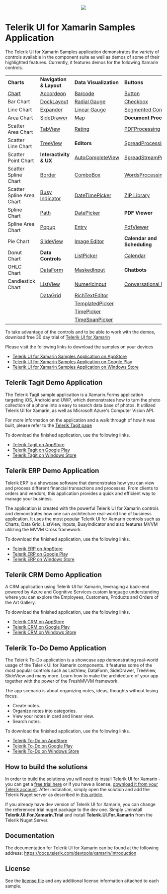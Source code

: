<p align="center"> <img src="../master/QSF/Telerik-UI-For-Xamarin-SDK-Image.png"/></p>

Telerik UI for Xamarin Samples Application
======================
The Telerik UI for Xamarin Samples application demonstrates the variety of controls available in the component suite as well as demos of some of their highlighted features. Currently, it features demos for the following Xamarin controls.

| | | | |
|---------------------------------------------------|---------------------------------------------------------------------|-------------------------------------------------------------------------|-------------------------------------------------------------------------------------|
| **Charts**                                        | **Navigation & Layout**                                             | **Data Visualization**                                                  | **Buttons**                                                                         |
| [Chart](https://www.telerik.com/xamarin-ui/chart) | [Accordeon](https://www.telerik.com/xamarin-ui/accordion)           | [Barcode](https://www.telerik.com/xamarin-ui/barcode)                   | [Button](https://www.telerik.com/xamarin-ui/buttons)                                |
| Bar Chart                                         | [DockLayout](https://www.telerik.com/xamarin-ui/docklayout)         | [Radial Gauge](https://www.telerik.com/xamarin-ui/gauges)               | [Checkbox](https://www.telerik.com/xamarin-ui/checkbox)                             |
| Line Chart                                        | [Expander](https://www.telerik.com/xamarin-ui/expander)             | [Linear Gauge](https://www.telerik.com/xamarin-ui/gauges)               | [Segmented Control](https://www.telerik.com/xamarin-ui/segmented)                   |
| Area Chart                                        | [SideDrawer](https://www.telerik.com/xamarin-ui/sidedrawer)         | [Map](https://www.telerik.com/xamarin-ui/map)                           | **Document Processing**                                                             |
| Scatter Area Chart                                | [TabView](https://www.telerik.com/xamarin-ui/tabview)               | [Rating](https://www.telerik.com/xamarin-ui/rating)                     | [PDFProcessing](https://www.telerik.com/xamarin-ui/pdfprocessing)                   |
| Scatter Line Chart                                | [TreeView](https://www.telerik.com/xamarin-ui/treeview)             | **Editors**                                                             | [SpreadProcessing](https://www.telerik.com/xamarin-ui/spreadprocessing)             |
| Scatter Point Chart                               | **Interactivity & UX**                                              | [AutoCompleteView](https://www.telerik.com/xamarin-ui/autocompleteview) | [SpreadStreamProcessing](https://www.telerik.com/xamarin-ui/spreadstreamprocessing) |
| Scatter Spline Chart                              | [Border](https://www.telerik.com/xamarin-ui/border)                 | [ComboBox](https://www.telerik.com/xamarin-ui/combobox)                 | [WordsProcessing](https://www.telerik.com/xamarin-ui/wordsprocessing)               |
| Scatter Spline Area Chart                         | [Busy Indicator](https://www.telerik.com/xamarin-ui/busy-indicator) | [DateTimePicker](https://www.telerik.com/xamarin-ui/date-time-picker)   | [ZIP Library](https://www.telerik.com/xamarin-ui/zip-library)                       |
| Spline Chart                                      | [Path](https://www.telerik.com/xamarin-ui/radpath)                  | [DatePicker](https://www.telerik.com/xamarin-ui/datepicker)             | **PDF Viewer**                                                                      |
| Spline Area Chart                                 | [Popup](https://www.telerik.com/xamarin-ui/popup)                   | [Entry](https://www.telerik.com/xamarin-ui/radentry)                    | [PdfViewer](https://www.telerik.com/xamarin-ui/pdfviewer)                           |         
| Pie Chart                                         | [SlideView](https://www.telerik.com/xamarin-ui/slideview)           | [Image Editor](https://www.telerik.com/xamarin-ui/image-editor)         | **Calendar and Scheduling**                                                         |
| Donut Chart                                       | **Data Controls**                                                   | [ListPicker](https://www.telerik.com/xamarin-ui/list-picker)            | [Calendar](https://www.telerik.com/xamarin-ui/calendar)                             |
| OHLC Chart                                        | [DataForm](https://www.telerik.com/xamarin-ui/dataform)             | [MaskedInput](https://www.telerik.com/xamarin-ui/maskedinput)           | **Chatbots**                                                                        |
| Candlestick Chart                                 | [ListView](https://www.telerik.com/xamarin-ui/listview)             | [NumericInput](https://www.telerik.com/xamarin-ui/numericinput)         | [Conversational UI](https://www.telerik.com/xamarin-ui/conversational-ui)           |
|                                                   | [DataGrid](https://www.telerik.com/xamarin-ui/datagrid)             | [RichTextEditor](https://www.telerik.com/xamarin-ui/richtexteditor)     |                                                                                     |
|                                                   |                                                                     | [TemplatedPicker](https://www.telerik.com/xamarin-ui/templated-picker)  |                                                                                     |
|                                                   |                                                                     | [TimePicker](https://www.telerik.com/xamarin-ui/timepicker)             |                                                                                     |
|                                                   |                                                                     | [TimeSpanPicker](https://www.telerik.com/xamarin-ui/timespanpicker)     |                                                                                     |

To take advantage of the controls and to be able to work with the demos, download free 30 day trial of [Telerik UI for Xamarin](https://www.telerik.com/xamarin-ui)

Please visit the following links to download the samples on your devices
* [Telerik UI for Xamarin Samples Application on AppStore](https://itunes.apple.com/us/app/telerik-ui-for-xamarin-examples/id1083924868)
* [Telerik UI for Xamarin Samples Application on Google Play](https://play.google.com/store/apps/details?id=com.telerik.xamarin)
* [Telerik UI for Xamarin Samples Application on Windows Store](https://www.microsoft.com/store/apps/9pld1kn2tcxs)

Telerik Tagit Demo Application
-------
The Telerik Tagit sample application is a Xamarin.Forms application targeting iOS, Android and UWP, which demonstrates how to turn the photo collection of a phone into a easy to search data base of photos. It utilized Telerik UI for Xamarin, as well as Microsoft Azure's Computer Vision API. 

For more information on the application and a walk through of how it was built, please refer to the [Telerik Tagit page](https://www.telerik.com/xamarin-ui/telerik-tagit)

To download the finished application, use the following links. 
* [Telerik Tagit on AppStore](https://apps.apple.com/us/app/telerik-tagit/id1310584457)
* [Telerik Tagit on Google Play](https://play.google.com/store/apps/details?id=com.telerik.tagit)
* [Telerik Tagit on Windows Store](https://www.microsoft.com/store/apps/9PB07PLRWPFS)

Telerik ERP Demo Application
-------
Telerik ERP is a showcase software that demonstrates how you can view and process different financial transactions and processes. From clients to orders and vendors, this application provides a quick and efficient way to manage your business.

The application is created with the powerful Telerik UI for Xamarin controls and demonstrates how one can architecture real-world line of business application. It uses the most popular Telerik UI for Xamarin controls such as Charts, Data Grid, ListView, Inputs, BusyIndicator and also features MVVM utilizing the MVVM Cross framework.

To download the finished application, use the following links. 
* [Telerik ERP on AppStore](https://apps.apple.com/us/app/telerik-erp/id1450527259)
* [Telerik ERP on Google Play](https://play.google.com/store/apps/details?id=com.telerik.ErpApp)
* [Telerik ERP on Windows Store](https://www.microsoft.com/store/apps/9NMK4G533QLH)

Telerik CRM Demo Application
-------
A CRM application using Telerik UI for Xamarin, leveraging a back-end powered by Azure and Cognitive Services custom language understanding where you can explore the Employees, Customers, Products and Orders of the Art Gallery.

To download the finished application, use the following links. 
* [Telerik CRM on AppStore](https://apps.apple.com/us/app/telerik-crm/id1449462263)
* [Telerik CRM on Google Play](https://play.google.com/store/apps/details?id=com.telerik.ArtGalleryCRM)
* [Telerik CRM on Windows Store](https://www.microsoft.com/store/apps/9PBNQZ08R0C8)

Telerik To-Do Demo Application
-------
The Telerik To-Do application is a showcase app demonstrating real-world usage of the Telerik UI for Xamarin components. It features some of the most popular controls such as ListView, DataForm, SideDrawer, TreeView, SlideView and many more. Learn how to make the architecture of your app together with the power of the FreshMVVM framework.

The app scenario is about organizing notes, ideas, thoughts without losing focus.

- Create notes.
- Organize notes into categories.
- View your notes in card and linear view.
- Search notes.

To download the finished application, use the following links. 
* [Telerik To-Do on AppStore](https://apps.apple.com/us/app/telerik-to-do/id1475654512)
* [Telerik To-Do on Google Play](https://play.google.com/store/apps/details?id=com.telerik.TodoApp)
* [Telerik To-Do on Windows Store](https://www.microsoft.com/store/apps/9NS4DBCSDZH6)

## How to build the solutions
In order to build the solutions you will need to install Telerik UI for Xamarin - you can get a [free trial here](https://www.telerik.com/xamarin-ui) or if you have a license, [download it from your Telerik account](https://www.telerik.com/account/my-downloads). After instalation, simply open the solution and add the Telerik Nuget server as described in [this article](https://docs.telerik.com/devtools/xamarin/installation-and-deployment/telerik-nuget-server). 

If you already have dev version of Telerik UI for Xamarin, you can change the referenced trial nuget package to the dev one. Simply Uninstall **Telerik.UI.For.Xamarin.Trial** and install **Telerik.UI.For.Xamarin** from the Telerik Nuget Server. 

## Documentation
The documentation for Telerik UI for Xamarin can be found at the following address: https://docs.telerik.com/devtools/xamarin/introduction

License
-------

See the [license file](LICENSE.md) and any additional license information attached to each sample.

